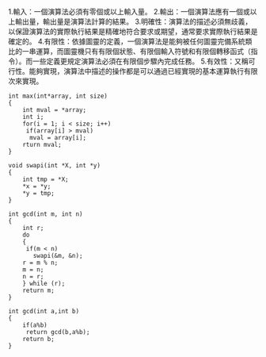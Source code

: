 



1.輸入：一個演算法必須有零個或以上輸入量。
2.輸出：一個演算法應有一個或以上輸出量，輸出量是演算法計算的結果。
3.明確性：演算法的描述必須無歧義，以保證演算法的實際執行結果是精確地符合要求或期望，通常要求實際執行結果是確定的。
4.有限性：依據圖靈的定義，一個演算法是能夠被任何圖靈完備系統類比的一串運算，而圖靈機只有有限個狀態、有限個輸入符號和有限個轉移函式（指令）。而一些定義更規定演算法必須在有限個步驟內完成任務。
5.有效性：又稱可行性。能夠實現，演算法中描述的操作都是可以通過已經實現的基本運算執行有限次來實現。


```
int max(int*array, int size)
{
    int mval = *array;
    int i;
    for(i = 1; i < size; i++)
     if(array[i] > mval)
      mval = array[i];
    rturn mval;  
}
```

```
void swapi(int *X, int *y)
{
    int tmp = *X;
    *x = *y;
    *y = tmp;
}

int gcd(int m, int n)
{
    int r;
    do
    {
     if(m < n)
       swapi(&m, &n);
    r = m % n;
    m = n;
    n = r;
    } while (r);
    return m;
}
```

```
int gcd(int a,int b)
{
    if(a%b)
     return gcd(b,a%b);
    return b; 
}
```


